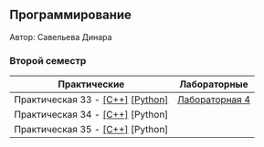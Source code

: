 ## Программирование

Автор: Савельева Динара

### Второй семестр

| Практические | Лабораторные |
| ------------ | ------------ |
| Практическая 33 - [[C++]](./Practice/33/с++/) [[Python]](./Practice/33/Python/) | [Лабораторная 4](./Lab/04/ReadMe.md) |
| Практическая 34 - [[C++]](./Practice/34/C++/) [Python] | |
| Практическая 35 - [[C++]](./Practice/35/C++/) [Python] | |